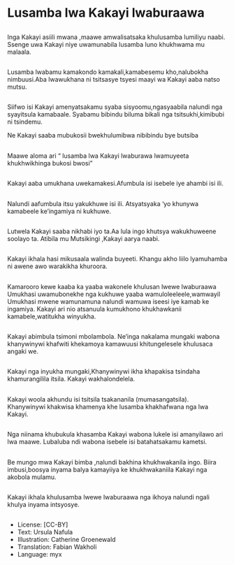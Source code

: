 # Lusamba lwa Kakayi lwaburaawa

##
Inga Kakayi asiili
mwana ,maawe
amwalisatsaka
khulusamba lumiliyu
naabi.
Ssenge uwa Kakayi niye
uwamunabila lusamba
luno khukhwama mu
malaala.

##
Lusamba lwabamu
kamakondo
kamakali,kamabesemu
kho,nalubokha
nimbuusi.Aba
lwawukhana ni
tsitsasye tsyesi maayi
wa Kakayi aaba natso
mutsu.

##
Siifwo isi Kakayi
amenyatsakamu syaba
sisyoomu,ngasyaabila
nalundi nga syayitsula
kamabaale.
Syabamu bibindu
biluma bikali nga
tsitsukhi,kimibubi ni
tsindemu.

Ne Kakayi saaba
mubukosii
bwekhulumibwa
nibibindu bye butsiba

##
Maawe aloma ari “
lusamba lwa Kakayi
lwaburawa lwamuyeeta
khukhwikhinga bukosi
bwosi”

##
Kakayi aaba umukhana
uwekamakesi.Afumbula
isi isebele iye ahambi
isi ili.

##
Nalundi aafumbula itsu
yakukhuwe isi ili.
Atsyatsyaka ‘yo
khunywa kamabeele
ke’ingamiya ni
kukhuwe.

##
Lutwela Kakayi saaba
nikhabi iyo ta.Aa lula
ingo khutsya
wakukhuweene soolayo
ta.
Atibila mu Mutsikingi
,Kakayi aarya naabi.

##
Kakayi ikhala hasi
mikusaala walinda
buyeeti.
Khangu akho liilo
lyamuhamba ni awene
awo warakikha
khuroora.

##

Kamarooro kewe kaaba ka
yaaba wakonele khulusan
lwewe lwaburaawa
Umukhasi uwamubonekhe
nga kukhuwe yaaba
wamuloleeleele,wamwayil
Umukhasi mwene
wamunamuna nalundi
wamuwa iseesi iye kamab
ke ingamiya.
Kakayi ari nio atsanuula
kumukhono khukhawkanii
kamabele,watitukha
winyukha.

##
Kakayi abimbula
tsimoni mbolambola.
Ne’inga nakalama
mungaki wabona
khanywinywi khafwiti
khekamoya kamawuusi
khitungelesele
khulusaca angaki we.

##
Kakayi nga inyukha
mungaki,Khanywinywi
ikha khapakisa tsindaha
khamurangilila itsila.
Kakayi wakhalondelela.

##
Kakayi woola akhundu
isi tsitsila tsakananila
(mumasangatsila).
Khanywinywi khakwisa
khamenya khe lusamba
khakhafwana nga lwa
Kakayi.

##
Nga niinama khubukula
khasamba Kakayi
wabona lukele isi
amanyilawo ari lwa
maawe.
Lubaluba ndi wabona
isebele isi
batahatsakamu
kametsi.

##
Be mungo mwa Kakayi
bimba ,nalundi bakhina
khukhwakanila ingo.
Biira imbusi,boosya
inyama balya kamayiiya
ke khukhwakaniila
Kakayi nga akobola
mulamu.

##
Kakayi ikhala
khulusamba lwewe
lwaburaawa nga ikhoya
nalundi ngali khulya
inyama intsyosye.

##
* License: [CC-BY]
* Text: Ursula Nafula
* Illustration: Catherine Groenewald
* Translation: Fabian Wakholi
* Language: myx
